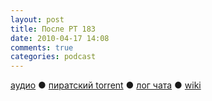 ```yaml
---
layout: post
title: После РТ 183
date: 2010-04-17 14:08
comments: true
categories: podcast
---
```

[аудио](http://cdn.radio-t.com/rt183post.mp3) ● [пиратский torrent](http://pirates.radio-t.com/torrents/rt183post.mp3.torrent) ● [лог чата](http://chat.radio-t.com/logs/radio-t-183.html) ● [wiki](http://wiki.radio-t.com/%D0%9F%D0%BE%D1%81%D0%BB%D0%B5_%D0%A0%D0%A2_183)<audio src="http://cdn.radio-t.com/rt183post.mp3" preload="none">

